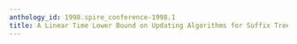 ```yaml
---
anthology_id: 1998.spire_conference-1998.1
title: A Linear Time Lower Bound on Updating Algorithms for Suffix Trees
---
```

